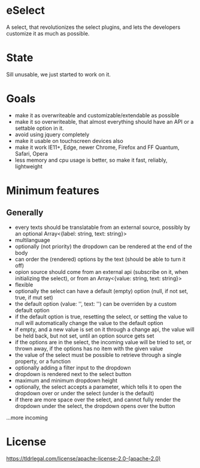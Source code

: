 # eSelect
A select, that revolutionizes the select plugins, and lets the developers customize it as much as possible.

# State
Sill unusable, we just started to work on it.

# Goals
- make it as overwriteable and customizable/extendable as possible
- make it so overwriteable, that almost everything should have an API or a settable option in it.
- avoid using jquery completely
- make it usable on touchscreen devices also
- make it work IE11+, Edge, newer Chrome, Firefox and FF Quantum, Safari, Opera
- less memory and cpu usage is better, so make it fast, reliably, lightweight

# Minimum features
## Generally
- every texts should be translatable from an external source, possibly by an optional Array<{label: string, text: string}>
- multilanguage
- optionally (not priority) the dropdown can be rendered at the end of the body
- can order the (rendered) options by the text (should be able to turn it off)
- opion source should come from an external api (subscribe on it, when initializing the select), or from an Array<{value: string, text: string}>
- flexible
- optionally the select can have a default (empty) option (null, if not set, true, if mut set)
- the default option (value: '', text: '') can be overriden by a custom default option
- if the default option is true, resetting the select, or setting the value to null will automatically change the value to the default option
- if empty, and a new value is set on it through a change api, the value will be held back, but not set, until an option source gets set
- if the options are in the select, the incoming value will be tried to set, or thrown away, if the options has no item with the given value
- the value of the select must be possible to retrieve through a single property, or a function
- optionally adding a filter input to the dropdown
- dropdown is rendered next to the select button
- maximum and minimum dropdown height
- optionally, the select accepts a parameter, which tells it to open the dropdown over or under the select (under is the default)
- if there are more space over the select, and cannot fully render the dropdown under the select, the dropdown opens over the button

...more incoming

# License
https://tldrlegal.com/license/apache-license-2.0-(apache-2.0)
